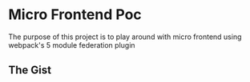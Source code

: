 # Micro Frontend Poc

The purpose of this project is to play around with micro frontend using webpack's 5 module federation plugin

## The Gist

